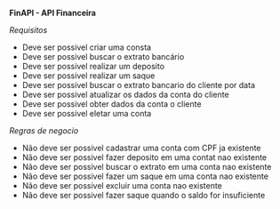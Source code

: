 **FinAPI - API Financeira**

*Requisitos*

- Deve ser possivel criar uma consta
- Deve ser possivel buscar o extrato bancário
- Deve ser possivel realizar um deposito
- Deve ser possivel realizar um saque
- Deve ser possivel buscar o extrato bancario do cliente por data
- Deve ser possivel atualizar os dados da conta do cliente
- Deve ser possivel obter dados da conta o cliente
- Deve ser possivel eletar uma conta


*Regras de negocio*

- Não deve ser possivel cadastrar uma conta com CPF ja existente
- Não deve ser possivel fazer deposito em uma contat nao existente
- Não deve ser possivel buscar o extrato em uma conta nao existente
- Não deve ser possivel fazer um saque em uma conta nao existente
- Não deve ser possivel excluir uma conta nao existente
- Não deve ser possivel fazer saque quando o saldo for insuficiente